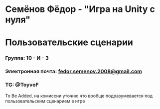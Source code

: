 # Семёнов Фёдор - "Игра на Unity с нуля"
# Пользовательские сценарии

### Группа: 10 - И - 3
### Электронная почта: fedor.semenov.2008@gmail.com
### TG: @ToyvoF

To Be Added, на комиссии уточню что вообще подразумевается под пользовательским сценарием в игре